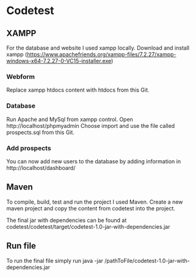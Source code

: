 # Codetest

## XAMPP
For the database and website I used xampp locally.
Download and install xampp (https://www.apachefriends.org/xampp-files/7.2.27/xampp-windows-x64-7.2.27-0-VC15-installer.exe)

### Webform
Replace xampp htdocs content with htdocs from this Git.

### Database
Run Apache and MySql from xampp control.
Open http://localhost/phpmyadmin
Choose import and use the file called prospects.sql from this Git.

### Add prospects
You can now add new users to the database by adding information in
http://localhost/dashboard/

## Maven
To compile, build, test and run the project I used Maven.
Create a new maven project and copy the content from codetest into the project.

The final jar with dependencies can be found at codetest/codetest/target/codetest-1.0-jar-with-dependencies.jar

## Run file 
To run the final file simply run java -jar /pathToFile/codetest-1.0-jar-with-dependencies.jar

